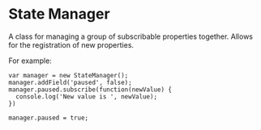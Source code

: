 # State Manager

A class for managing a group of subscribable properties together. Allows for the registration of new properties.

For example:
```
var manager = new StateManager();
manager.addField('paused', false);
manager.paused.subscribe(function(newValue) {
  console.log('New value is ', newValue);
})

manager.paused = true;
```